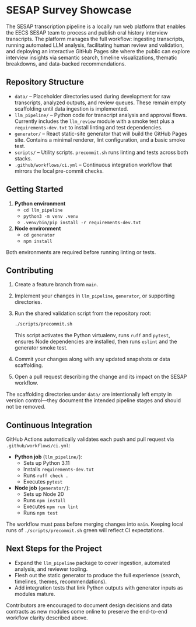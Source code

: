 # SESAP Survey Showcase

The SESAP transcription pipeline is a locally run web platform that enables the EECS SESAP team to process and publish oral history interview transcripts. The platform manages the full workflow: ingesting transcripts, running automated LLM analysis, facilitating human review and validation, and deploying an interactive GitHub Pages site where the public can explore interview insights via semantic search, timeline visualizations, thematic breakdowns, and data-backed recommendations.

## Repository Structure

- `data/` – Placeholder directories used during development for raw transcripts, analyzed outputs, and review queues. These remain empty scaffolding until data ingestion is implemented.
- `llm_pipeline/` – Python code for transcript analysis and approval flows. Currently includes the `llm_review` module with a smoke test plus a `requirements-dev.txt` to install linting and test dependencies.
- `generator/` – React static-site generator that will build the GitHub Pages site. Contains a minimal renderer, lint configuration, and a basic smoke test.
- `scripts/` – Utility scripts. `precommit.sh` runs linting and tests across both stacks.
- `.github/workflows/ci.yml` – Continuous integration workflow that mirrors the local pre-commit checks.

## Getting Started

1. **Python environment**
   - `cd llm_pipeline`
   - `python3 -m venv .venv`
   - `.venv/bin/pip install -r requirements-dev.txt`
2. **Node environment**
   - `cd generator`
   - `npm install`

Both environments are required before running linting or tests.

## Contributing

1. Create a feature branch from `main`.
2. Implement your changes in `llm_pipeline`, `generator`, or supporting directories.
3. Run the shared validation script from the repository root:

   ```bash
   ./scripts/precommit.sh
   ```

   This script activates the Python virtualenv, runs `ruff` and `pytest`, ensures Node dependencies are installed, then runs `eslint` and the generator smoke test.
4. Commit your changes along with any updated snapshots or data scaffolding.
5. Open a pull request describing the change and its impact on the SESAP workflow.

The scaffolding directories under `data/` are intentionally left empty in version control—they document the intended pipeline stages and should not be removed.

## Continuous Integration

GitHub Actions automatically validates each push and pull request via `.github/workflows/ci.yml`:

- **Python job** (`llm_pipeline/`):
  - Sets up Python 3.11
  - Installs `requirements-dev.txt`
  - Runs `ruff check .`
  - Executes `pytest`
- **Node job** (`generator/`):
  - Sets up Node 20
  - Runs `npm install`
  - Executes `npm run lint`
  - Runs `npm test`

The workflow must pass before merging changes into `main`. Keeping local runs of `./scripts/precommit.sh` green will reflect CI expectations.

## Next Steps for the Project

- Expand the `llm_pipeline` package to cover ingestion, automated analysis, and reviewer tooling.
- Flesh out the static generator to produce the full experience (search, timelines, themes, recommendations).
- Add integration tests that link Python outputs with generator inputs as modules mature.

Contributors are encouraged to document design decisions and data contracts as new modules come online to preserve the end-to-end workflow clarity described above.
